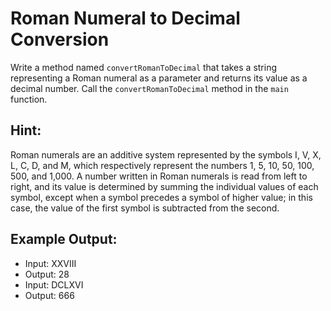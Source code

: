 # Roman Numeral to Decimal Conversion

Write a method named `convertRomanToDecimal` that takes a string representing a Roman numeral as a parameter and returns its value as a decimal number.
Call the `convertRomanToDecimal` method in the `main` function.

## Hint:
Roman numerals are an additive system represented by the symbols I, V, X, L, C, D, and M, which respectively represent the numbers 1, 5, 10, 50, 100, 500, and 1,000.
A number written in Roman numerals is read from left to right, and its value is determined by summing the individual values of each symbol, except when a symbol precedes a symbol of higher value; in this case, the value of the first symbol is subtracted from the second.

## Example Output:

- Input: XXVIII
- Output: 28
- Input: DCLXVI
- Output: 666

